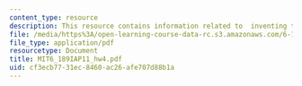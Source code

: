 ```yaml
---
content_type: resource
description: This resource contains information related to  inventing the wheel.
file: /media/https%3A/open-learning-course-data-rc.s3.amazonaws.com/6-189-a-gentle-introduction-to-programming-using-python-january-iap-2011/cf3ecb7731ec8460ac26afe707d88b1a_MIT6_189IAP11_hw4.pdf
file_type: application/pdf
resourcetype: Document
title: MIT6_189IAP11_hw4.pdf
uid: cf3ecb77-31ec-8460-ac26-afe707d88b1a
---
```

